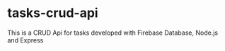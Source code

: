 # tasks-crud-api
This is a CRUD Api for tasks developed with Firebase Database, Node.js and Express
